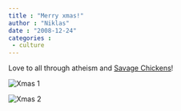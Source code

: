 ```yaml
---
title : "Merry xmas!"
author : "Niklas"
date : "2008-12-24"
categories : 
 - culture
---
```


Love to all through atheism and [Savage Chickens](http://www.savagechickens.com)!

![Xmas 1](http://www.savagechickens.com/images/chickensantamystery.jpg)

![Xmas 2](http://www.savagechickens.com/images/chickencokedup.jpg)
